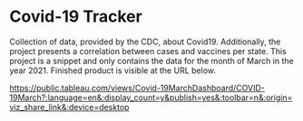# Covid-19 Tracker
Collection of data, provided by the CDC, about Covid19. Additionally, the project presents a correlation between cases and vaccines per state. This project is a snippet and only contains the data for the month of March in the year 2021. Finished product is visible at the URL below.



https://public.tableau.com/views/Covid-19MarchDashboard/COVID-19March?:language=en&:display_count=y&publish=yes&:toolbar=n&:origin=viz_share_link&:device=desktop
